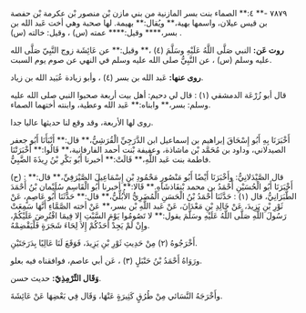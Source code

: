 ٧٨٧٩ -** ٤:** الصماء بنت بسر المازنية من بني مازن بْن منصور بْن عكرمة بْن حفصة بن قيس عيلان، واسمها بهية،** ويُقال:** بهيمة. لها صحبة وهي أخت عَبد الله بن بسر،**** وقيل:**** عمته (س) ، وقيل: خالته (س) .

**روت عَن:** النبي صَلَّى اللَّهُ عَلَيْهِ وسَلَّمَ (٤) ،** وقيل:** عن عَائِشَة زوج النَّبِيّ صَلَّى الله عليه وسلم (س) ، عن النَّبِيُّ صلى الله عليه وسلم في النهي عن صوم يوم السبت.

**روى عنها:** عَبد الله بن بسر (٤) ، وأبو زيادة عُبَيد الله بن زياد.

قال أبو زُرْعَة الدمشقي (١) : قال لي دحيم: أهل بيت أربعة صحبوا النبي صلى الله عليه وسلم: بسر،** وابناه:** عَبد الله وعطية، وابنته أختهما الصماء.

روى لها الأربعة، وقد وقع لنا حديثها عاليا جدا.

أَخْبَرَنَا بِهِ أَبُو إِسْحَاقَ إبراهيم بن إسماعيل ابن الدَّرَجِيِّ الْقُرَشِيُّ،** قال:** أَنْبَأَنَا أَبُو جعفر الصيدلاني، وداود بن مُحَمَّد بْن ماشاذة، وعفيفة بْنت أحمد الفارفانية،** قَالُوا:** أَخْبَرَتْنَا فاطمة بنت عَبد اللَّهِ،** قَالَتْ:** أخبرنا أَبُو بَكْرِ بْنُ رِيذَةَ الضَّبِيُّ.

(ح) : قال الصَّيْدَلانِيُّ: وأَخْبَرَنَا أَيْضًا أَبُو مَنْصُورٍ مَحْمُودِ بْنِ إِسْمَاعِيلَ الصَّيْرَفِيِّ،** قال:** أَخْبَرَنَا أَبُو الْحُسَيْنِ أَحْمَدُ بن محمد بْنفَاذشَاهِ.** قَالا:** أخبرنا أَبُو الْقَاسِمِ سُلَيْمان بْنُ أَحْمَدَ الطَّبَرَانِيُّ، قال (١) : حَدَّثَنَا أَحْمَدُ بْنُ الْحَسَنِ الْمُضَرِيُّ الأُبُلِّيُّ،** قال:** حَدَّثَنَا أَبُو عَاصِمٍ، عَنْ ثَوْرِ بْنِ يَزِيدَ، عَنْ خَالِدِ بْنِ مَعْدَانَ، عَنْ عَبد اللَّهِ بْن بسر،** عَنْ أخته الصَّمَّاءِ أَنَّهَا سَمِعَتْ رَسُولَ اللَّهِ صَلَّى اللَّهُ عَلَيْهِ وسَلَّمَ يقول:** لا تَصُومُوا يَوْمَ السَّبْتِ إِلا فِيمَا افْتُرِضَ عَلَيْكُمْ، وإِنْ لَمْ يَجِدْ أَحَدُكُمْ إِلا لِحَاءَ شَجَرَةٍ فَلْيَقْضِمْهُ.

أَخْرَجُوهُ (٢) مِنْ حَدِيثِ ثَوْرِ بْنِ يَزِيدَ، فَوَقَعَ لَنَا عَالِيًا بِدَرَجَتَيْنِ.

ورَوَاهُ أَحْمَدُ بْنُ حَنْبَلٍ (٣) ، عَن أبي عاصم، فوافقناه فيه بعلو.

**وَقَال التِّرْمِذِيّ:** حديث حسن.

وأَخْرَجَهُ النَّسَائي مِنْ طُرُقٍ كَثِيرَةٍ عَنْهَا، وَقَال فِي بَعْضِهَا عَنْ عَائِشَةَ.